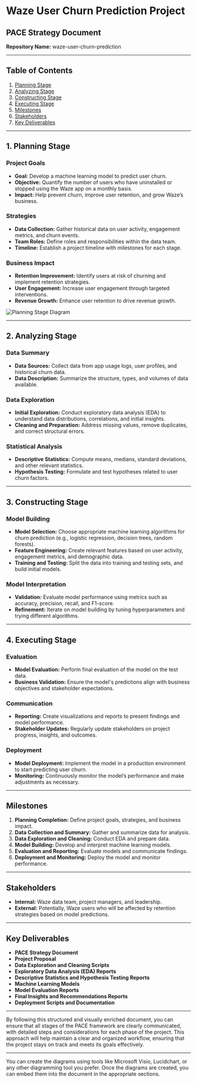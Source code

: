 # Waze User Churn Prediction Project
## PACE Strategy Document

**Repository Name:** waze-user-churn-prediction

---

## Table of Contents
1. [Planning Stage](#planning-stage)
2. [Analyzing Stage](#analyzing-stage)
3. [Constructing Stage](#constructing-stage)
4. [Executing Stage](#executing-stage)
5. [Milestones](#milestones)
6. [Stakeholders](#stakeholders)
7. [Key Deliverables](#key-deliverables)

---

## 1. Planning Stage

### Project Goals
- **Goal:** Develop a machine learning model to predict user churn.
- **Objective:** Quantify the number of users who have uninstalled or stopped using the Waze app on a monthly basis.
- **Impact:** Help prevent churn, improve user retention, and grow Waze’s business.

### Strategies
- **Data Collection:** Gather historical data on user activity, engagement metrics, and churn events.
- **Team Roles:** Define roles and responsibilities within the data team.
- **Timeline:** Establish a project timeline with milestones for each stage.

### Business Impact
- **Retention Improvement:** Identify users at risk of churning and implement retention strategies.
- **User Engagement:** Increase user engagement through targeted interventions.
- **Revenue Growth:** Enhance user retention to drive revenue growth.

![Planning Stage Diagram](https://pub-6d0df2088ca448469603364b6f767396.r2.dev/png-preview-chat/VzJCXMplwk)

---

## 2. Analyzing Stage

### Data Summary
- **Data Sources:** Collect data from app usage logs, user profiles, and historical churn data.
- **Data Description:** Summarize the structure, types, and volumes of data available.

### Data Exploration
- **Initial Exploration:** Conduct exploratory data analysis (EDA) to understand data distributions, correlations, and initial insights.
- **Cleaning and Preparation:** Address missing values, remove duplicates, and correct structural errors.

### Statistical Analysis
- **Descriptive Statistics:** Compute means, medians, standard deviations, and other relevant statistics.
- **Hypothesis Testing:** Formulate and test hypotheses related to user churn factors.

---

## 3. Constructing Stage

### Model Building
- **Model Selection:** Choose appropriate machine learning algorithms for churn prediction (e.g., logistic regression, decision trees, random forests).
- **Feature Engineering:** Create relevant features based on user activity, engagement metrics, and demographic data.
- **Training and Testing:** Split the data into training and testing sets, and build initial models.

### Model Interpretation
- **Validation:** Evaluate model performance using metrics such as accuracy, precision, recall, and F1-score.
- **Refinement:** Iterate on model building by tuning hyperparameters and trying different algorithms.

---

## 4. Executing Stage

### Evaluation
- **Model Evaluation:** Perform final evaluation of the model on the test data.
- **Business Validation:** Ensure the model's predictions align with business objectives and stakeholder expectations.

### Communication
- **Reporting:** Create visualizations and reports to present findings and model performance.
- **Stakeholder Updates:** Regularly update stakeholders on project progress, insights, and outcomes.

### Deployment
- **Model Deployment:** Implement the model in a production environment to start predicting user churn.
- **Monitoring:** Continuously monitor the model’s performance and make adjustments as necessary.

---

## Milestones
1. **Planning Completion:** Define project goals, strategies, and business impact.
2. **Data Collection and Summary:** Gather and summarize data for analysis.
3. **Data Exploration and Cleaning:** Conduct EDA and prepare data.
4. **Model Building:** Develop and interpret machine learning models.
5. **Evaluation and Reporting:** Evaluate models and communicate findings.
6. **Deployment and Monitoring:** Deploy the model and monitor performance.

---

## Stakeholders
- **Internal:** Waze data team, project managers, and leadership.
- **External:** Potentially, Waze users who will be affected by retention strategies based on model predictions.

---

## Key Deliverables
- **PACE Strategy Document**
- **Project Proposal**
- **Data Exploration and Cleaning Scripts**
- **Exploratory Data Analysis (EDA) Reports**
- **Descriptive Statistics and Hypothesis Testing Reports**
- **Machine Learning Models**
- **Model Evaluation Reports**
- **Final Insights and Recommendations Reports**
- **Deployment Scripts and Documentation**

---

By following this structured and visually enriched document, you can ensure that all stages of the PACE framework are clearly communicated, with detailed steps and considerations for each phase of the project. This approach will help maintain a clear and organized workflow, ensuring that the project stays on track and meets its goals effectively.

---

You can create the diagrams using tools like Microsoft Visio, Lucidchart, or any other diagramming tool you prefer. Once the diagrams are created, you can embed them into the document in the appropriate sections.
